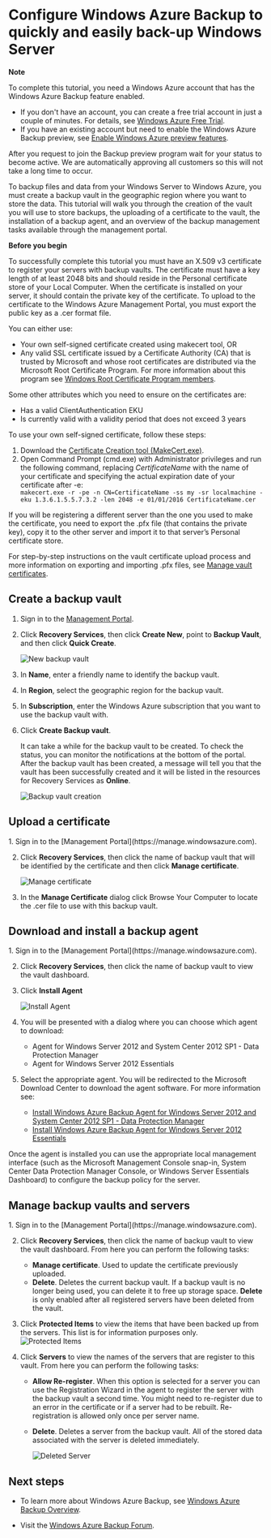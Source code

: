 ﻿<properties linkid="manage-dataservices-recoveryservices-backup" urlDisplayName="Windows Azure Backup" pageTitle="Configure Windows Azure Backup to quickly and easily back-up Windows Server" title="Configure Windows Azure Backup to quickly and easily back-up Windows Server" metaKeywords="Windows Azure Backup, Online Backup, back-up service" Description="Use Windows Azure Backup to help you protect important server data offsite with automated backups to Windows Azure, where they are available for easy data restoration." metaCanonical="" umbracoNaviHide="0" disqusComments="1" writer="starra" editor="tysonn" manager="cynthn" /> 

<h1><a id="configure-a-backup-vault-tutorial"></a>Configure Windows Azure Backup to quickly and easily back-up Windows Server</h1>
<div class="dev-callout"> 
<strong>Note</strong>
 
<p>To complete this tutorial, you need a Windows Azure account that has the Windows Azure Backup feature enabled.</p>
<ul> 
<li>If you don't have an account, you can create a free trial account in just a couple of minutes. For details, see <a href="/en-us/pricing/free-trial/">Windows Azure Free Trial</a>.</li> 
 
<li>If you have an existing account but need to enable the Windows Azure Backup preview, see <a href="/en-us/develop/net/tutorials/create-a-windows-azure-account/#enable" target="_blank">Enable Windows Azure preview features</a>.</li>
</ul>
 
<p>After you request to join the Backup preview program wait for your status to become active. We are automatically approving all customers so this will not take a long time to occur.</p> 
</div>
  

To backup files and data from your Windows Server to Windows Azure, you must create a backup vault in the geographic region where you want to store the data. This tutorial will walk you through the creation of the vault you will use to store backups, the uploading of a certificate to the vault, the installation of a backup agent, and an overview of the backup management tasks available through the management portal.

<div class="dev-callout"> 
<strong>Before you begin</strong> 
<p>To successfully complete this tutorial you must have 
an X.509 v3 certificate to register your servers with backup vaults.  The certificate must have a key length of at least 2048 bits and should reside in the Personal certificate store of your Local Computer. When the certificate is installed on your server, it should contain the private key of the certificate. To upload to the certificate to the Windows Azure Management Portal, you must export the public key as a .cer format file.</p> 

<p>You can either use:</p> 
<ul>
<li>Your own self-signed certificate created using makecert tool, OR</li> 

<li>Any valid SSL certificate issued by a Certificate Authority (CA) that is trusted by Microsoft and whose root certificates are distributed via the Microsoft Root Certificate Program. For more information about this program see <a href="http://go.microsoft.com/fwlink/p/?LinkId=294666">Windows Root Certificate Program members</a>.</li>
</ul> 

<p>Some other attributes which you need to ensure on the certificates are:</p> 

<ul>
<li>Has a valid ClientAuthentication EKU</li>

<li>Is currently valid with a validity period that does not exceed 3 years</li>  
</ul>

<p>To use your own self-signed certificate, follow these steps: </p>
<ol>
<li>Download the <a href="http://go.microsoft.com/fwlink/p/?LinkID=294662">Certificate Creation tool (MakeCert.exe)</a>.</li>  


<li>Open Command Prompt (cmd.exe) with Administrator privileges and run the following command, replacing <i>CertificateName</i> with the name of your certificate and specifying the actual expiration date of your certificate after -e: 
<code>
makecert.exe -r -pe -n CN=CertificateName -ss my -sr localmachine -eku 1.3.6.1.5.5.7.3.2 -len 2048 -e 01/01/2016 CertificateName.cer</code></li>
</ol>
<p>
If you will be registering a different server than the one you used to make the certificate, you need to export the .pfx file (that contains the private key), copy it to the other server and import it to that server’s Personal certificate store. 
</p>
<p>
For step-by-step instructions on the vault certificate upload process and more information on exporting and importing .pfx files, see <a href="http://go.microsoft.com/fwlink/p/?LinkID=294662">Manage vault certificates</a>.</p> 
</div>

<h2><a id="create"></a>Create a backup vault</h2>

1. Sign in to the [Management Portal](https://manage.windowsazure.com).

	<div chunk="../../Shared/Chunks/disclaimer.md"/>

2. Click **Recovery Services**, then click **Create New**,  point to **Backup Vault**, and then click **Quick Create**.

	![New backup vault](../media/RS_howtobackup1.png)

3. In **Name**, enter a friendly name to identify the backup vault.

4. In **Region**, select the geographic region for the backup vault.  

5. In **Subscription**, enter the Windows Azure subscription that you want to use the backup vault with. 


6. Click **Create Backup vault**.

	It can take a while for the backup vault to be created. To check the status, you can monitor the notifications at the bottom of the portal. After the backup vault has been created, a message will tell you that the vault has been successfully created and it will be listed in the resources for Recovery Services as **Online**. 

	![Backup vault creation](../media/RS_howtobackup2.png)

<h2><a id="upload"></a>Upload a certificate</h2>
1. Sign in to the [Management Portal](https://manage.windowsazure.com).

2. Click **Recovery Services**, then click the name of backup vault that will be identified by the certificate and then click **Manage certificate**.
	
	![Manage certificate](../media/RS_howtoupload1.png)

3. In the **Manage Certificate** dialog click Browse Your Computer to locate the .cer file to use with this backup vault.
<h2><a id="download"></a>Download and install a backup agent</h2>
1. Sign in to the [Management Portal](https://manage.windowsazure.com).

2. Click **Recovery Services**, then click the name of backup vault to view the vault dashboard.

3. Click **Install Agent** 
	
	![Install Agent](../media/RS_howtodownload1.png)
4. You will be presented with a dialog where you can choose which agent to download:
	* Agent for Windows Server 2012 and System Center 2012 SP1 - Data Protection Manager
	* Agent for Windows Server 2012 Essentials
5. Select the appropriate agent. You will be redirected to the Microsoft Download Center to download the agent software. For more information see:

	* [Install Windows Azure Backup Agent for Windows Server 2012 and System Center 2012 SP1 - Data Protection Manager](http://technet.microsoft.com/en-us/library/hh831761.aspx#BKMK_installagent)
	* [Install Windows Azure Backup Agent for Windows Server 2012 Essentials](http://technet.microsoft.com/en-us/library/jj884318.aspx)

Once the agent is installed you can use the appropriate local management interface (such as the Microsoft Management Console snap-in, System Center Data Protection Manager Console, or Windows Server Essentials Dashboard) to configure the backup policy for the server.  

<h2><a id="manage"></a>Manage backup vaults and servers</h2>
1. Sign in to the [Management Portal](https://manage.windowsazure.com).

2. Click **Recovery Services**, then click the name of backup vault to view the vault dashboard. From here you can perform the following tasks:
	* **Manage certificate**. Used to update the certificate previously uploaded.
	* **Delete**. Deletes the current backup vault. If a backup vault is no longer being used, you can delete it to free up storage space. **Delete** is only enabled after all registered servers have been deleted from the vault. 

3. Click **Protected Items** to view the items that have been backed up from the servers. This list is for information purposes only.  
![Protected Items](../media/RS_protecteditems.png)

4. Click **Servers** to view the names of the servers that are register to this vault. From here you can perform the following tasks:
	* **Allow Re-register**. When this option is selected for a server you can use the Registration Wizard in the agent to register the server with the backup vault a second time. You might need to re-register due to an error in the certificate or if a server had to be rebuilt. Re-registration is allowed only once per server name.
	* **Delete**. Deletes a server from the backup vault. All of the stored data associated with the server is deleted immediately.

		![Deleted Server](../media/RS_deletedserver.png)
<h2><a id="next"></a>Next steps</h2>

- To learn more about Windows Azure Backup, see [Windows Azure Backup Overview](http://go.microsoft.com/fwlink/p/?LinkId=222425). 

- Visit the [Windows Azure Backup Forum](http://go.microsoft.com/fwlink/p/?LinkId=290933).

